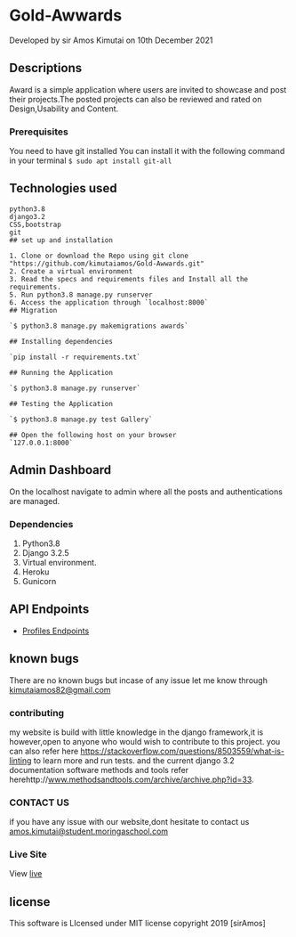 # Gold-Awwards
Developed by sir Amos Kimutai on 10th December 2021
## Descriptions
Award is a simple application where users are invited to showcase and post their projects.The posted projects can also be reviewed and rated on Design,Usability and Content.
### Prerequisites
You need to have git installed
You can install it with the following command in your terminal
`$ sudo apt install git-all`

## Technologies used

```
python3.8
django3.2
CSS,bootstrap
git
## set up and installation

1. Clone or download the Repo using git clone "https://github.com/kimutaiamos/Gold-Awwards.git"
2. Create a virtual environment
3. Read the specs and requirements files and Install all the requirements.  
5. Run python3.8 manage.py runserver
6. Access the application through `localhost:8000`
## Migration

`$ python3.8 manage.py makemigrations awards`

## Installing dependencies

`pip install -r requirements.txt`

## Running the Application

`$ python3.8 manage.py runserver`

## Testing the Application

`$ python3.8 manage.py test Gallery`

## Open the following host on your browser 
`127.0.0.1:8000`
```
## Admin Dashboard

On the localhost navigate to admin where all the posts and authentications are managed.

### Dependencies
1. Python3.8
2. Django 3.2.5
3. Virtual environment.
4. Heroku
5. Gunicorn

## API Endpoints

<!-- * [Projects Endpoints](https://siramoswards.herokuapp.com/api/projectslist) -->
* [Profiles Endpoints](https://siramoswards.herokuapp.com/api/profilelist)

## known bugs

There are no known bugs but incase of any issue let me know through kimutaiamos82@gmail.com

### contributing
my website is build with little knowledge in the django framework,it is however,open to anyone who would wish to contribute to this project.
you can also refer here https://stackoverflow.com/questions/8503559/what-is-linting to learn more and run tests. and the current django 3.2 documentation
software methods and tools refer herehttp://www.methodsandtools.com/archive/archive.php?id=33.
###  CONTACT US
if you have any issue with our website,dont hesitate to contact us amos.kimutai@student.moringaschool.com
### Live Site
View [live](https://siramoswards.herokuapp.com/)
## license

This software is LIcensed under MIT license copyright 2019 [sirAmos]


